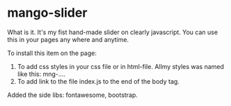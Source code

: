 # mango-slider

What is it. It's my fist hand-made slider on clearly javascript. You can use this in your pages any where and anytime.

To install this item on the page:
1. To add css styles in your css file or in html-file.
Allmy styles was named like this: mng-....
2. To add link to the file index.js to the end of the body tag.

Added the side libs: fontawesome, bootstrap.
